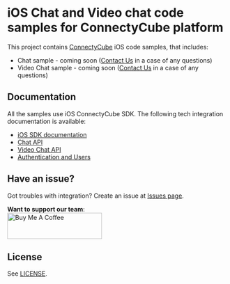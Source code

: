 # iOS Chat and Video chat code samples for ConnectyCube platform 

This project contains [ConnectyCube](https://connectycube.com/) iOS code samples, that includes:

* Chat sample - coming soon ([Contact Us](https://connectycube.com/contact/) in a case of any questions)
* Video Chat sample - coming soon ([Contact Us](https://connectycube.com/contact/) in a case of any questions)

## Documentation

All the samples use iOS ConnectyCube SDK. The following tech integration documentation is available:

- [iOS SDK documentation](https://developers.connectycube.com/ios/)
- [Chat API](https://developers.connectycube.com/ios/messaging)
- [Video Chat API](https://developers.connectycube.com/ios/videocalling)
- [Authentication and Users](https://developers.connectycube.com/ios/authentication-and-users)

## Have an issue?

Got troubles with integration? Create an issue at [Issues page](https://github.com/ConnectyCube/connectycube-ios-samples/issues).

**Want to support our team**:<br>
<a href="https://www.buymeacoffee.com/connectycube" target="_blank"><img src="https://cdn.buymeacoffee.com/buttons/v2/default-blue.png" alt="Buy Me A Coffee" style="height: 60px !important;width: 217px !important;" ></a>

## License

See [LICENSE](LICENSE).
